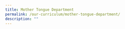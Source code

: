 ```yaml
---
title: Mother Tongue Department
permalink: /our-curriculum/mother-tongue-department/
description: ""
---
```

